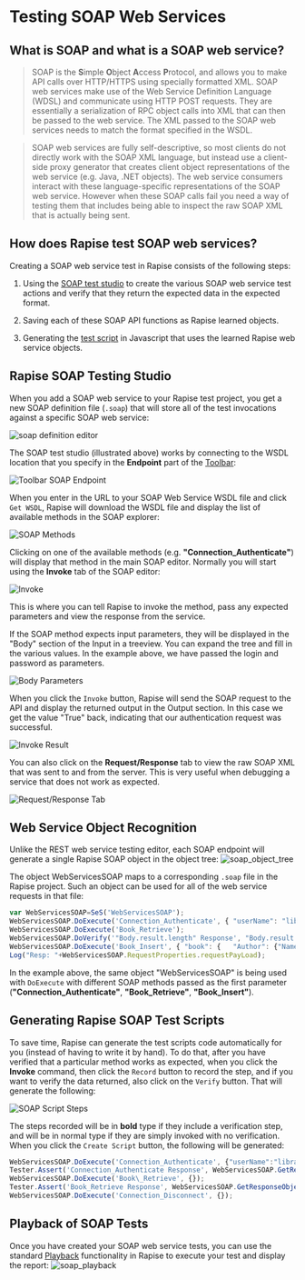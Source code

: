 # Testing SOAP Web Services

## What is SOAP and what is a SOAP web service?
> SOAP is the **S**imple **O**bject **A**ccess **P**rotocol, and allows you to make API calls over HTTP/HTTPS using specially formatted XML. SOAP web services make use of the Web Service Definition Language (WDSL) and communicate using HTTP POST requests. They are essentially a serialization of RPC object calls into XML that can then be passed to the web service. The XML passed to the SOAP web services needs to match the format specified in the WSDL.

> SOAP web services are fully self-descriptive, so most clients do not directly work with the SOAP XML language, but instead use a client-side proxy generator that creates client object representations of the web service (e.g. Java, .NET objects). The web service consumers interact with these language-specific representations of the SOAP web service. However when these SOAP calls fail you need a way of testing them that includes being able to inspect the raw SOAP XML that is actually being sent.

## How does Rapise test SOAP web services?
Creating a SOAP web service test in Rapise consists of the following steps:

1.   Using the [SOAP test studio](soap_definition_editor.md) to create the various SOAP web service test actions and verify that they return the expected data in the expected format.

2.   Saving each of these SOAP API functions as Rapise learned objects.

3.   Generating the [test script](scripting.md) in Javascript that uses the learned Rapise web service objects.

## Rapise SOAP Testing Studio
When you add a SOAP web service to your Rapise test project, you get a new SOAP definition file (`.soap`) that will store all of the test invocations against a specific SOAP web service:

![soap definition editor](./img/soap_web_services1.png)

The SOAP test studio (illustrated above) works by connecting to the WSDL location that you specify in the **Endpoint** part of the [Toolbar](toolbar_soap.md):

![Toolbar SOAP Endpoint](./img/soap_web_services2.png)

When you enter in the URL to your SOAP Web Service WSDL file and click `Get WSDL`, Rapise will download the WSDL file and display the list of available methods in the SOAP explorer:

![SOAP Methods](./img/soap_web_services3.png)

Clicking on one of the available methods (e.g. **"Connection_Authenticate"**) will display that method in the main SOAP editor. Normally you will start using the **Invoke** tab of the SOAP editor:

![Invoke](./img/soap_web_services4.png)

This is where you can tell Rapise to invoke the method, pass any expected parameters and view the response from the service.

If the SOAP method expects input parameters, they will be displayed in the "Body" section of the Input in a treeview. You can expand the tree and fill in the various values. In the example above, we have passed the login and password as parameters.

![Body Parameters](./img/soap_web_services_inputvalue.png)

When you click the `Invoke` button, Rapise will send the SOAP request to the API and display the returned output in the Output section. In this case we get the value "True" back, indicating that our authentication request was successful.

![Invoke Result](./img/soap_web_services_invokeres.png)

You can also click on the **Request/Response** tab to view the raw SOAP XML that was sent to and from the server. This is very useful when debugging a service that does not work as expected.

![Request/Response Tab](./img/soap_web_services_requestresponse.png)

## Web Service Object Recognition

Unlike the REST web service testing editor, each SOAP endpoint will generate a single Rapise SOAP object in the object tree:
![soap\_object\_tree](./img/soap_web_services6.png)

The object WebServicesSOAP maps to a corresponding `.soap` file in the Rapise project. Such an object can be used for all of the web service requests in that file:

```javascript
var WebServicesSOAP=SeS('WebServicesSOAP');
WebServicesSOAP.DoExecute('Connection_Authenticate', { "userName": "librarian", "password": "librarian"}, {} );
WebServicesSOAP.DoExecute('Book_Retrieve');
WebServicesSOAP.DoVerify('"Body.result.length" Response', "Body.result.length", 14);
WebServicesSOAP.DoExecute('Book_Insert', { "book": {   "Author": {"Name": ""}, "AuthorId": 2, "AuthorIdSpecified": true, "DateAddedIso": "2016-10-02T20:00:00", "Genre": {"Name": "" }, "GenreId": 3, "GenreIdSpecified": true,   "Id": 0,   "IdSpecified": false,   "IsOutOfPrint": false,   "IsOutOfPrintSpecified": false,   "Name": "A Christmas Carol" }} );
Log("Resp: "+WebServicesSOAP.RequestProperties.requestPayLoad);
```


In the example above, the same object "WebServicesSOAP" is being used with `DoExecute` with different SOAP methods passed as the first parameter (**"Connection_Authenticate"**, **"Book_Retrieve"**, **"Book_Insert"**).

## Generating Rapise SOAP Test Scripts

To save time, Rapise can generate the test scripts code automatically for you (instead of having to write it by hand). To do that, after you have verified that a particular method works as expected, when you click the **Invoke** command, then click the `Record` button to record the step, and if you want to verify the data returned, also click on the `Verify` button. That will generate the following:

![SOAP Script Steps](./img/soap_web_services7.png)

The steps recorded will be in **bold** type if they include a verification step, and will be in normal type if they are simply invoked with no verification. When you click the `Create Script` button, the following will be generated:

```javascript
WebServicesSOAP.DoExecute('Connection_Authenticate', {"userName":"librarian","password":"librarian"});
Tester.Assert('Connection_Authenticate Response', WebServicesSOAP.GetResponseObject(), {"Body":{"Connection_AuthenticateResult":true,"Connection_AuthenticateResultSpecified":true},"Headers":{}});
WebServicesSOAP.DoExecute('Book\_Retrieve', {});
Tester.Assert('Book_Retrieve Response', WebServicesSOAP.GetResponseObject(), { ... });
WebServicesSOAP.DoExecute('Connection_Disconnect', {});
```

## Playback of SOAP Tests

Once you have created your SOAP web service tests, you can use the standard [Playback](playback.md) functionality in Rapise to execute your test and display the report:
![soap\_playback](./img/soap_web_services8.png)

